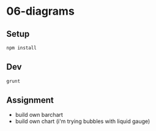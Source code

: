 # 06-diagrams

## Setup

```bash
npm install
```

## Dev

```bash
grunt
```

## Assignment
- build own barchart
- build own chart (i'm trying bubbles with liquid gauge)

